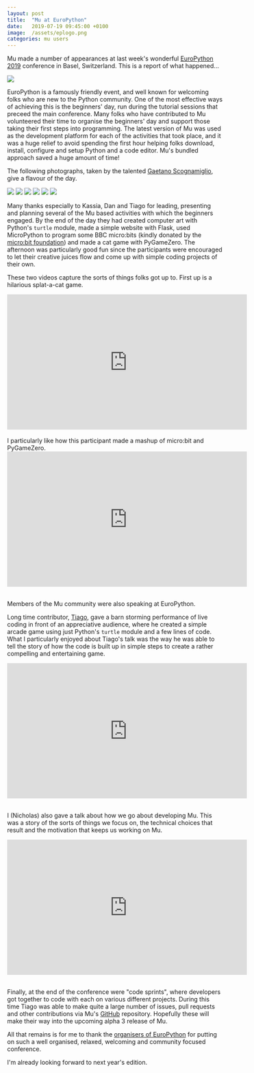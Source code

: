 ```yaml
---
layout: post
title:  "Mu at EuroPython"
date:   2019-07-19 09:45:00 +0100
image:  /assets/eplogo.png
categories: mu users 
---
```


Mu made a number of appearances at last week's wonderful
[EuroPython 2019](https://ep2019.europython.eu/)
conference in Basel, Switzerland. This is a report of what happened...

<img src="/assets/europython2019.png" style="border: none;"/>

EuroPython is a famously friendly event, and well known for welcoming folks
who are new to the Python community. One of the most effective ways of achieving
this is the beginners' day, run during the tutorial sessions that preceed the
main conference. Many folks who have contributed to Mu volunteered their time
to organise the beginners' day and support those taking their first steps into
programming. The latest version of Mu was used as the development platform for
each of the activities that took place, and it was a huge relief to avoid 
spending the first hour helping folks download, install, configure and setup
Python and a code editor. Mu's bundled approach saved a huge amount of time!

The following photographs, taken by the talented [Gaetano Scognamiglio](https://www.flickr.com/groups/europython2019/pool/with/48247633712/),
give a flavour of the day.

<img src="/assets/europython2019_cats.jpg"/>

<img src="/assets/europython2019_dan.jpg"/>

<img src="/assets/europython2019_kassia.jpg"/>

<img src="/assets/europython2019_tiago.jpg"/>

<img src="/assets/europython2019_worksheet.jpg"/>

<img src="/assets/europython2019_ntoll.jpg"/>

Many thanks especially to Kassia, Dan and Tiago for leading, presenting and
planning several of the Mu based activities with which the beginners engaged.
By the end of the day they had created computer art with Python's `turtle`
module, made a simple website with Flask, used MicroPython to program some
BBC micro:bits (kindly donated by the
[micro:bit foundation](https://microbit.org/)) and made a cat game with
PyGameZero. The
afternoon was particularly good fun since the participants were encouraged to
let their creative juices flow and come up with simple coding projects of
their own.

These two videos capture the sorts of things folks got up to. First up is a
hilarious splat-a-cat game.

<div class="video-container">
<iframe width="560" height="315" src="https://www.youtube-nocookie.com/embed/SljLglsL_PI" frameborder="0" allow="accelerometer; autoplay; encrypted-media; gyroscope; picture-in-picture" allowfullscreen></iframe>
</div>

<br/>
I particularly like how this participant made a mashup of micro:bit and
PyGameZero.

<div class="video-container">
<iframe width="560" height="315" src="https://www.youtube-nocookie.com/embed/m4inYf3cShU" frameborder="0" allow="accelerometer; autoplay; encrypted-media; gyroscope; picture-in-picture" allowfullscreen></iframe>
</div><br/>

Members of the Mu community were also speaking at EuroPython.

Long time contributor, [Tiago](https://tmont.es/), gave a barn storming
performance of live coding in front of an appreciative audience, where he
created a simple arcade game using just Python's `turtle` module and a few
lines of code. What I particularly enjoyed about Tiago's talk was the way he
was able to tell the story of how the code is built up in simple
steps to create a rather compelling and entertaining game. 

<div class="video-container">
<iframe width="560" height="315" src="https://www.youtube-nocookie.com/embed/ELI8WKiUmBY?start=6881" frameborder="0" allow="accelerometer; autoplay; encrypted-media; gyroscope; picture-in-picture" allowfullscreen></iframe>
</div><br/>

I (Nicholas) also gave a talk about how we go about developing Mu. This was a
story of the sorts of things we focus on, the technical choices that result and
the motivation that keeps us working on Mu.

<div class="video-container">
<iframe width="560" height="315" src="https://www.youtube-nocookie.com/embed/2hN7uTcaHLM?start=10232" frameborder="0" allow="accelerometer; autoplay; encrypted-media; gyroscope; picture-in-picture" allowfullscreen></iframe>
</div><br/>

Finally, at the end of the conference were "code sprints", where
developers got together to code with each on various different projects.
During this time Tiago was able to make quite a large number of issues, pull
requests and other contributions via Mu's [GitHub](https://github.com/mu-editor/mu)
repository. Hopefully these will make their way into the upcoming alpha 3
release of Mu.

All that remains is for me to thank the
[organisers of EuroPython](https://www.europython-society.org/)
for putting on such a well organised, relaxed, welcoming and community
focused conference.

I'm already looking forward to next year's edition.
